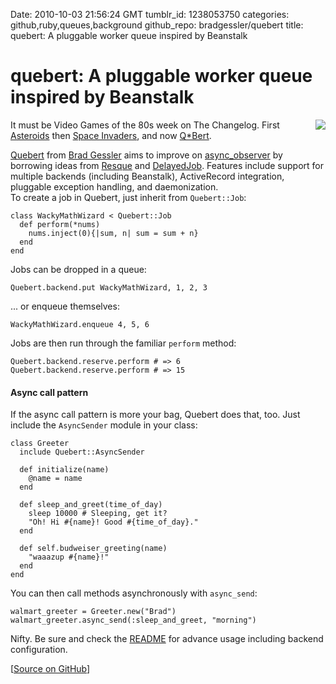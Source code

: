Date: 2010-10-03 21:56:24 GMT
tumblr_id: 1238053750
categories: github,ruby,queues,background
github_repo: bradgessler/quebert
title: quebert: A pluggable worker queue inspired by Beanstalk

# quebert: A pluggable worker queue inspired by Beanstalk

<a href="http://en.wikipedia.org/wiki/Q*bert" style="float: right; margin: 0 0 10px 10px"><img src="http://upload.wikimedia.org/wikipedia/en/thumb/5/5e/Qbert.png/220px-Qbert.png" /></a>

It must be Video Games of the 80s week on The Changelog. First [Asteroids](http://thechangelog.com/post/1206144430/erkie-github-com-mah-pages) then [Space Invaders](http://thechangelog.com/post/1222370200/space-tweet-node-socket-io-mootools-twitter-space-invade), and now [Q*Bert](http://en.wikipedia.org/wiki/Q*bert).

[Quebert](http://github.com/bradgessler/quebert) from [Brad Gessler](http://github.com/bradgessler) aims to improve on [async_observer](http://async-observer.rubyforge.org/) by borrowing ideas from [Resque](http://github.com/defunkt/resque) and [DelayedJob](http://github.com/collectiveidea/delayed_job). Features include support for multiple backends (including Beanstalk), ActiveRecord integration, pluggable exception handling, and daemonization.
<br style="clear:both"/>
To create a job in Quebert, just inherit from `Quebert::Job`:

    class WackyMathWizard < Quebert::Job
      def perform(*nums)
        nums.inject(0){|sum, n| sum = sum + n}
      end
    end

Jobs can be dropped in a queue:

    Quebert.backend.put WackyMathWizard, 1, 2, 3

... or enqueue themselves:

    WackyMathWizard.enqueue 4, 5, 6

Jobs are then run through the familiar `perform` method:

    Quebert.backend.reserve.perform # => 6
    Quebert.backend.reserve.perform # => 15

#### Async call pattern

If the async call pattern is more your bag, Quebert does that, too. Just include the `AsyncSender` module in your class:

    class Greeter
      include Quebert::AsyncSender

      def initialize(name)
        @name = name
      end

      def sleep_and_greet(time_of_day)
        sleep 10000 # Sleeping, get it?
        "Oh! Hi #{name}! Good #{time_of_day}."
      end

      def self.budweiser_greeting(name)
        "waaazup #{name}!"
      end
    end

You can then call methods asynchronously with `async_send`:

    walmart_greeter = Greeter.new("Brad")
    walmart_greeter.async_send(:sleep_and_greet, "morning")

Nifty. Be sure and check the [README](http://github.com/bradgessler/quebert#readme) for advance usage including backend configuration.

[[Source on GitHub](http://github.com/bradgessler/quebert)]
